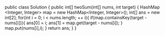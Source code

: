 public class Solution {
    public int[] twoSum(int[] nums, int target) {
        HashMap <Integer, Integer> map = new HashMap<Integer, Integer>();
        int[] ans = new int[2];
        for(int i = 0; i < nums.length; ++ i){
            if(map.containsKey(target - nums[i])){
                ans[0] = i;
                ans[1] = map.get(target - nums[i]);
            }
            map.put(nums[i],i);
        }
        return ans;
    }
}
